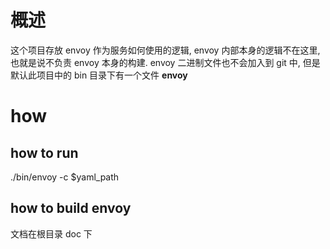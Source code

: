 # 概述
这个项目存放 envoy 作为服务如何使用的逻辑, envoy 内部本身的逻辑不在这里, 也就是说不负责 envoy 本身的构建.
envoy 二进制文件也不会加入到 git 中, 但是默认此项目中的 bin 目录下有一个文件 **envoy**

# how
## how to run 
./bin/envoy -c $yaml_path

## how to build envoy
文档在根目录 doc 下    